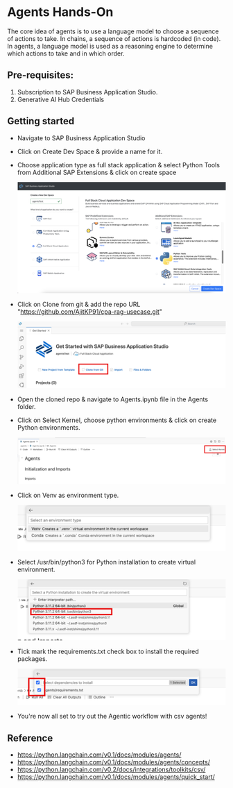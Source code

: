 # Agents Hands-On
The core idea of agents is to use a language model to choose a sequence of actions to take. In chains, a sequence of actions is hardcoded (in code). In agents, a language model is used as a reasoning engine to determine which actions to take and in which order.

## Pre-requisites:

1. Subscription to SAP Business Application Studio.
2. Generative AI Hub Credentials

## Getting started

- Navigate to SAP Business Application Studio
- Click on Create Dev Space & provide a name for it.
- Choose application type as full stack application & select Python Tools from Additional SAP Extensions & click on create space

    ![devspace](images/devSpace.png)

- Click on Clone from git & add the repo URL "https://github.com/AjitKP91/cpa-rag-usecase.git"

    ![clone](images/clone.png)

- Open the cloned repo & navigate to Agents.ipynb file in the Agents folder.
- Click on Select Kernel, choose python environments & click on create Python environments.

    ![clone](images/kernel.png)

- Click on Venv as environment type.

    ![clone](images/venv.png)

- Select /usr/bin/python3 for Python installation to create virtual environment.

    ![clone](images/python3.png)

- Tick mark the requirements.txt check box to install the required packages.

    ![clone](images/requirements.png)

- You're now all set to try out the Agentic workflow with csv agents!


## Reference

- https://python.langchain.com/v0.1/docs/modules/agents/
- https://python.langchain.com/v0.1/docs/modules/agents/concepts/
- https://python.langchain.com/v0.2/docs/integrations/toolkits/csv/
- https://python.langchain.com/v0.1/docs/modules/agents/quick_start/